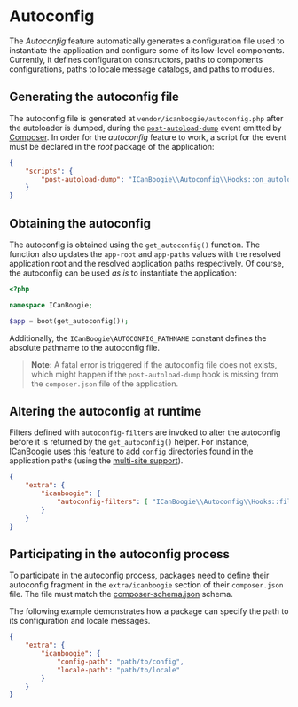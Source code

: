 # Autoconfig

The _Autoconfig_ feature automatically generates a configuration file used to instantiate the
application and configure some of its low-level components. Currently, it defines configuration
constructors, paths to components configurations, paths to locale message catalogs, and paths to
modules.





## Generating the autoconfig file

The autoconfig file is generated at `vendor/icanboogie/autoconfig.php` after the autoloader is
dumped, during the [`post-autoload-dump`](https://getcomposer.org/doc/articles/scripts.md) event
emitted by [Composer][]. In order for the _autoconfig_ feature to work, a script for the event must
be declared in the _root_ package of the application:

```json
{
	"scripts": {
		"post-autoload-dump": "ICanBoogie\\Autoconfig\\Hooks::on_autoload_dump"
	}
}
```





## Obtaining the autoconfig

The autoconfig is obtained using the `get_autoconfig()` function. The function also updates the
`app-root` and `app-paths` values with the resolved application root and the resolved application
paths respectively. Of course, the autoconfig can be used _as is_ to instantiate the application:

```php
<?php

namespace ICanBoogie;

$app = boot(get_autoconfig());
```

Additionally, the `ICanBoogie\AUTOCONFIG_PATHNAME` constant defines the absolute pathname to the
autoconfig file.

> **Note:** A fatal error is triggered if the autoconfig file does not exists, which might happen if
the `post-autoload-dump` hook is missing from the `composer.json` file of the application.





## Altering the autoconfig at runtime

Filters defined with `autoconfig-filters` are invoked to alter the autoconfig before it is returned
by the `get_autoconfig()` helper. For instance, ICanBoogie uses this feature to add `config`
directories found in the application paths (using the [multi-site support][]).

```json
{
	"extra": {
		"icanboogie": {
			"autoconfig-filters": [ "ICanBoogie\\Autoconfig\\Hooks::filter_autoconfig" ]
		}
	}
}
```





## Participating in the autoconfig process

To participate in the autoconfig process, packages need to define their autoconfig fragment in the
`extra/icanboogie` section of their `composer.json` file. The file must match the
[composer-schema.json][] schema.

The following example demonstrates how a package can specify the path to its configuration and
locale messages.

```json
{
	"extra": {
		"icanboogie": {
			"config-path": "path/to/config",
			"locale-path": "path/to/locale"
		}
	}
}
```





[multi-site support]:   ./multi-site.md
[Composer]:             https://getcomposer.org/
[composer-schema.json]: https://github.com/ICanBoogie/ICanBoogie/blob/master/lib/Autoconfig/composer-schema.json
